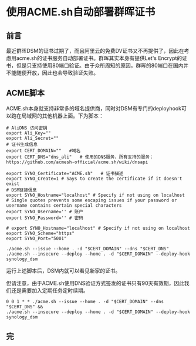 # 使用ACME.sh自动部署群晖证书

## 前言

最近群晖DSM的证书过期了，而且阿里云的免费DV证书又不再提供了，因此在考虑用acme.sh的证书服务自动部署证书。群晖其实本身有提供Let's Encrypt的证书，但是只支持使用80端口验证。由于众所周知的原因，群晖的80端口在国内并不能随便开放，因此也会导致验证失败。

## ACME脚本

ACME.sh本身就支持非常多的域名提供商，同时对DSM有专门的deployhook可以跑在局域网的其他机器上面。下为脚本：

```shell
# AliDNS 访问密钥
export Ali_Key=""
export Ali_Secret=""
# 证书生成信息
export CERT_DOMAIN=""   #域名
export CERT_DNS="dns_ali"   # 使用的DNS服务，所有支持的服务：https://github.com/acmesh-official/acme.sh/wiki/dnsapi

export SYNO_Certificate="ACME.sh"   # 证书描述
export SYNO_Create=1 # Says to create the certificate if it doesn't exist
# DSM链接信息
export SYNO_Hostname="localhost" # Specify if not using on localhost
# Single quotes prevents some escaping issues if your password or username contains certain special characters
export SYNO_Username='' # 账户
export SYNO_Password='' # 密码

# export SYNO_Hostname="localhost" # Specify if not using on localhost
export SYNO_Scheme="https"
export SYNO_Port="5001"

./acme.sh --issue --home . -d "$CERT_DOMAIN" --dns "$CERT_DNS"
./acme.sh --insecure --deploy --home . -d "$CERT_DOMAIN" --deploy-hook synology_dsm
```

运行上述脚本后，DSM内就可以看见新家的证书。

但请注意，由于ACME.sh使用DNS验证方式签发的证书只有90天有效期，因此我们还是需要加入定期任务定时续期。

```shell
0 0 1 * * ./acme.sh --issue --home . -d "$CERT_DOMAIN" --dns "$CERT_DNS" && 
./acme.sh --insecure --deploy --home . -d "$CERT_DOMAIN" --deploy-hook synology_dsm
```

## 完
